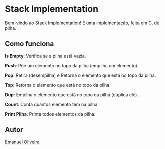 # Stack Implementation

Bem-vindo ao Stack Implementation! É uma implementação, feita em C, de pilha. 


## Como funciona

**Is Empty**: Verifica se a pilha está vazia.

**Push**: Pôe um elemento no topo da pilha (empilha um elemento).

**Pop**: Retira (desempilha) e Retorna o elemento que está no topo da pilha.

**Top**: Retorna o elemento que está no topo da pilha.

**Dup**: Empilha o elemento que está no topo da pilha (duplica ele).

**Count**: Conta quantos elemento têm na pilha.

**Print Pilha**: Printa todos elementos da pilha.


## Autor

[Emanuel Oliveira](https://github.com/EmafPlayer)
